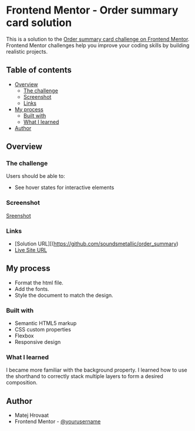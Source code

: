 # Frontend Mentor - Order summary card solution

This is a solution to the [Order summary card challenge on Frontend Mentor](https://www.frontendmentor.io/challenges/order-summary-component-QlPmajDUj). Frontend Mentor challenges help you improve your coding skills by building realistic projects. 

## Table of contents

- [Overview](#overview)
  - [The challenge](#the-challenge)
  - [Screenshot](#screenshot)
  - [Links](#links)
- [My process](#my-process)
  - [Built with](#built-with)
  - [What I learned](#what-i-learned)
- [Author](#author)

## Overview

### The challenge

Users should be able to:

- See hover states for interactive elements

### Screenshot

[Sreenshot](./screenshot.png)

### Links

- [Solution URL][(https://github.com/soundsmetallic/order_summary)
- [Live Site URL](https://soundsmetallic.github.io/order_summary/)

## My process
- Format the html file.
- Add the fonts.
- Style the document to match the design.

### Built with

- Semantic HTML5 markup
- CSS custom properties
- Flexbox
- Responsive design

### What I learned

I became more familiar with the background property. I learned how to use the shorthand to correctly stack multiple layers to form a desired composition.

## Author

- Matej Hrovaat
- Frontend Mentor - [@yourusername](https://www.frontendmentor.io/profile/soundsmetallic)
